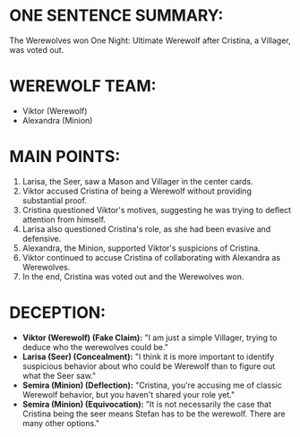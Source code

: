 # ONE SENTENCE SUMMARY:
The Werewolves won One Night: Ultimate Werewolf after Cristina, a Villager, was voted out.

# WEREWOLF TEAM:
- Viktor (Werewolf)
- Alexandra (Minion)

# MAIN POINTS:
1. Larisa, the Seer, saw a Mason and Villager in the center cards.
2. Viktor accused Cristina of being a Werewolf without providing substantial proof.
3. Cristina questioned Viktor's motives, suggesting he was trying to deflect attention from himself.
4. Larisa also questioned Cristina's role, as she had been evasive and defensive.
5. Alexandra, the Minion, supported Viktor's suspicions of Cristina.
6. Viktor continued to accuse Cristina of collaborating with Alexandra as Werewolves.
7. In the end, Cristina was voted out and the Werewolves won.

# DECEPTION:
- **Viktor (Werewolf) (Fake Claim):** "I am just a simple Villager, trying to deduce who the werewolves could be."
- **Larisa (Seer) (Concealment):** "I think it is more important to identify suspicious behavior about who could be Werewolf than to figure out what the Seer saw."
- **Semira (Minion) (Deflection):** "Cristina, you're accusing me of classic Werewolf behavior, but you haven't shared your role yet."
- **Semira (Minion) (Equivocation):** "It is not necessarily the case that Cristina being the seer means Stefan has to be the werewolf. There are many other options."